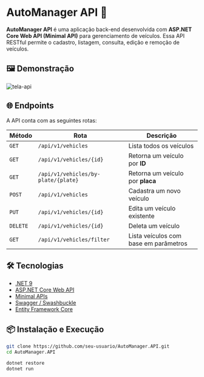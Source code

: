 # AutoManager API 🚗

**AutoManager API** é uma aplicação back-end desenvolvida com **ASP.NET Core Web API (Minimal API)** para gerenciamento de veículos. Essa API RESTful permite o cadastro, listagem, consulta, edição e remoção de veículos.

## 🖼️ Demonstração

![tela-api](https://github.com/user-attachments/assets/5639e47d-dcbd-4639-af4d-3a8dd6e1fb2a)

## 🌐 Endpoints

A API conta com as seguintes rotas:

| Método   | Rota                                | Descrição                             |
| -------- | ----------------------------------- | ------------------------------------- |
| `GET`    | `/api/v1/vehicles`                  | Lista todos os veículos               |
| `GET`    | `/api/v1/vehicles/{id}`             | Retorna um veículo por **ID**         |
| `GET`    | `/api/v1/vehicles/by-plate/{plate}` | Retorna um veículo por **placa**      |
| `POST`   | `/api/v1/vehicles`                  | Cadastra um novo veículo              |
| `PUT`    | `/api/v1/vehicles/{id}`             | Edita um veículo existente            |
| `DELETE` | `/api/v1/vehicles/{id}`             | Deleta um veículo                     |
| `GET`    | `/api/v1/vehicles/filter`           | Lista veículos com base em parâmetros |

## 🛠️ Tecnologias

- [.NET 9](https://dotnet.microsoft.com/)
- [ASP.NET Core Web API](https://learn.microsoft.com/aspnet/core/web-api/)
- [Minimal APIs](https://learn.microsoft.com/aspnet/core/fundamentals/minimal-apis)
- [Swagger / Swashbuckle](https://github.com/domaindrivendev/Swashbuckle.AspNetCore)
- [Entity Framework Core](https://learn.microsoft.com/ef/core/)

## 📦 Instalação e Execução

```bash
git clone https://github.com/seu-usuario/AutoManager.API.git
cd AutoManager.API

dotnet restore
dotnet run
```
